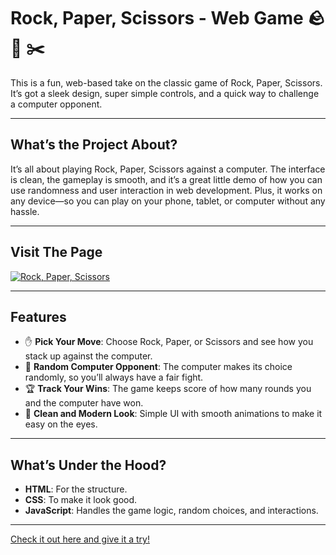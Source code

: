 # Rock, Paper, Scissors - Web Game 🪨 📄 ✂️

This is a fun, web-based take on the classic game of Rock, Paper, Scissors. It’s got a sleek design, super simple controls, and a quick way to challenge a computer opponent.

---

## What’s the Project About?  
It’s all about playing Rock, Paper, Scissors against a computer. The interface is clean, the gameplay is smooth, and it’s a great little demo of how you can use randomness and user interaction in web development. Plus, it works on any device—so you can play on your phone, tablet, or computer without any hassle.

---

## Visit The Page

[![Rock, Paper, Scissors](https://fabianherr.github.io/rock_paper_scissors/your-image.png)](https://fabianherr.github.io/Rock-Paper-Scissors/)

---

## Features  
- ✋ **Pick Your Move**: Choose Rock, Paper, or Scissors and see how you stack up against the computer.  
- 🤖 **Random Computer Opponent**: The computer makes its choice randomly, so you’ll always have a fair fight.  
- 🏆 **Track Your Wins**: The game keeps score of how many rounds you and the computer have won.  
- 🎨 **Clean and Modern Look**: Simple UI with smooth animations to make it easy on the eyes.

---

## What’s Under the Hood?  
- **HTML**: For the structure.  
- **CSS**: To make it look good.  
- **JavaScript**: Handles the game logic, random choices, and interactions.

---

[Check it out here and give it a try!](https://fabianherr.github.io/Rock-Paper-Scissors/)
